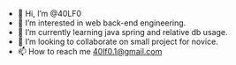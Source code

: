 - 👋 Hi, I’m @40LF0
- 👀 I’m interested in web back-end engineering.
- 🌱 I’m currently learning java spring and relative db usage.
- 💞️ I’m looking to collaborate on small project for novice.
- 📫 How to reach me 40lf0.1@gmail.com

<!---
40LF0/40LF0 is a ✨ special ✨ repository because its `README.md` (this file) appears on your GitHub profile.
You can click the Preview link to take a look at your changes.
--->

